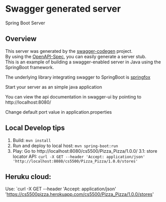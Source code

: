 # Swagger generated server

Spring Boot Server 


## Overview  
This server was generated by the [swagger-codegen](https://github.com/swagger-api/swagger-codegen) project.  
By using the [OpenAPI-Spec](https://github.com/swagger-api/swagger-core), you can easily generate a server stub.  
This is an example of building a swagger-enabled server in Java using the SpringBoot framework.  

The underlying library integrating swagger to SpringBoot is [springfox](https://github.com/springfox/springfox)  

Start your server as an simple java application  

You can view the api documentation in swagger-ui by pointing to  
http://localhost:8080/  

Change default port value in application.properties

## Local Develop tips
1. Build: `mvn install`
2. Run and deploy to local host: `mvn spring-boot:run`
3. Play: Go to http://localhost:8080/cs5500/Pizza_Pizza/1.0.0/
3.1: store locator API: `curl -X GET --header 'Accept: application/json' 'http://localhost:8080/cs5500/Pizza_Pizza/1.0.0/stores'`

## Heruku cloud:
Use: `curl -X GET --header 'Accept: application/json' 'https://cs5500pizza.herokuapp.com/cs5500/Pizza_Pizza/1.0.0/stores'

